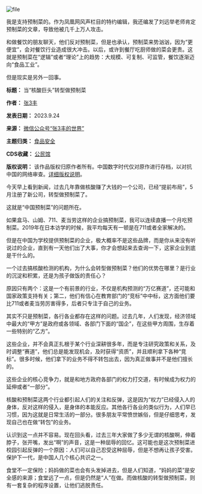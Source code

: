 ![file](https://chinadigitaltimes.net/chinese/files/2023/09/image-1695555477005.png)


我是支持预制菜的。作为凤凰网风声栏目的特约编辑，我还编发了刘远举老师肯定预制菜的文章，导致他被几千上万人攻击。


和做餐饮的朋友聊天，他们反对预制菜，但是也承认，预制菜来势汹汹，因为“更便宜”，会对餐饮行业造成很大冲击。以后，或许到餐厅吃厨师做的菜会更贵。这就是预制菜在“逻辑”或者“理论”上的趋势：大规模、可复制、可监管，餐饮逐渐迈向“食品工业”。


但是现实是另外一回事。




**标题：** 当“核酸巨头”转型做预制菜  

**作者：** [张3丰](https://chinadigitaltimes.net/space/张3丰的世界)  

**发表日期：** 2023.9.24  

**来源：** [微信公众号“张3丰的世界”](https://web.archive.org/web/https://mp.weixin.qq.com/s/X6ehxlmHWraaaljM0FUYDQ)  

**主题归类：** [食品安全](https://chinadigitaltimes.net/space/食品安全)  

**CDS收藏：** [公民馆](https://chinadigitaltimes.net/space/%E5%85%AC%E6%B0%91%E9%A6%86)  

**版权说明：** 该作品版权归原作者所有。中国数字时代仅对原作进行存档，以对抗中国的网络审查。[详细版权说明](https://chinadigitaltimes.net/chinese/copyright)。


今天早上看到新闻，过去几年靠做核酸赚了大钱的一个公司，已经“提前布局”，5月注册了新公司，转型做预制菜了。


这就是“中国预制菜”的问题所在。


如果盒马、山姆、711、麦当劳这样的企业搞预制菜，我可以连续直播一个月吃预制菜。2019年在日本访学的时候，我平均每天有一顿是在711或者全家解决的。


但是在中国为学校提供预制菜的企业，极大概率不是这些品牌，而是你从来没有听说过的企业，直到有一天他们出了大事，你才会想起来去查询一下，这家企业到底是干什么的。


一个过去搞核酸检测的机构，为什么会转型做预制菜？他们的优势在哪里？是行业的沉淀和积累，还是为孩子做饭的责任心？


原因只有两个：这是一个有前景的行业，不仅是机构预测的“万亿赛道”，还可能和国家政策支持有关；第二，他们有信心在教育部门的“竞标”中中标，这方面他们要比711或者麦当劳厉害得多，后者只专注于自己的业务。


其实不只是预制菜，各行各业都存在这样的问题。过去几年，人们发现，经济领域中最大的“甲方”是政府或各领域、各部门下面的“国企”，在这些甲方周围，生存着一些特别的“乙方”。


这些企业，并不会真正扎根于某个行业深耕很多年，而是专注研究政策和关系，及时调整“赛道”，他们总是能发现机会，及时获得“资质”，并且顺利拿下各种“竞标”。很多时候，他们拿下的业务不得不转包出去，因为真正做事并不是他们擅长的。


这些企业的核心竞争力，就是和地方政府各部门的权力打交道，有时候成为权力的延伸或者“一部分”。


核酸和预制菜这两个行业都引起人们的关注和反弹，这是因为“权力”已经侵入人的身体，反对这样的侵入，是身体的本能反应。其他各行各业的类似行为，人们早已习惯，因为这就是日常生活的一部分。很多朋友平常愤世嫉俗，但是仔细思考，发现自己也在做“转包”的业务。


认识到这一点并不容易。现在回头看，过去三年大家做了多少无谓的核酸啊，伸着脖子，张开嘴，发出“啊”的声音，这是一种屈辱的回忆。这可能也是这次预制菜进校园引起反弹的一个原因：人们可以自己忍受这种屈辱，但是不想再让孩子受害。保护下一代，是中国人几个核心共识之一。


食堂不一定保险；妈妈做的菜也会有头发掉进去，但是人们知道，“妈妈的菜”是安全感的来源；食堂远了一点，但是仍然是“人”在做。而做核酸的转型做预制菜，则有一套复杂的程序设置，让他们逃脱责任。

